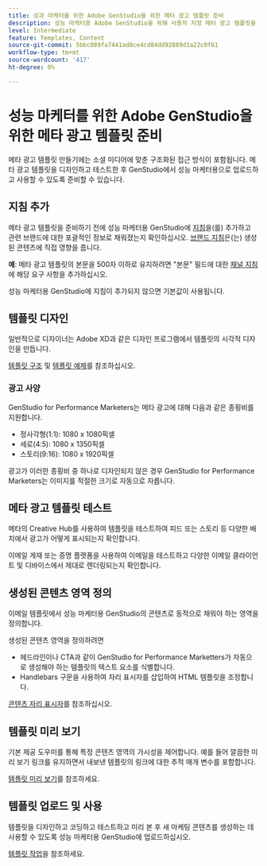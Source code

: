 ```yaml
---
title: 성과 마케터를 위한 Adobe GenStudio을 위한 메타 광고 템플릿 준비
description: 성능 마케터용 Adobe GenStudio을 위해 사용자 지정 메타 광고 템플릿을 구축하는 방법에 대해 알아봅니다.
level: Intermediate
feature: Templates, Content
source-git-commit: 5bbc089fa7441ad8ce4cd84dd92889d1a22c0f61
workflow-type: tm+mt
source-wordcount: '417'
ht-degree: 0%

---
```



# 성능 마케터를 위한 Adobe GenStudio을 위한 메타 광고 템플릿 준비

메타 광고 템플릿 만들기에는 소셜 미디어에 맞춘 구조화된 접근 방식이 포함됩니다. 메타 광고 템플릿을 디자인하고 테스트한 후 GenStudio에서 성능 마케터용으로 업로드하고 사용할 수 있도록 준비할 수 있습니다.

## 지침 추가

메타 광고 템플릿을 준비하기 전에 성능 마케터용 GenStudio에 [지침](/help/user-guide/guidelines/overview.md)을(를) 추가하고 관련 브랜드에 대한 포괄적인 정보로 채워졌는지 확인하십시오. [브랜드 지침](/help/user-guide/guidelines/brands.md)은(는) 생성된 콘텐츠에 직접 영향을 줍니다.

**예**: 메타 광고 템플릿의 본문을 500자 이하로 유지하려면 &quot;본문&quot; 필드에 대한 [채널 지침](/help/user-guide/guidelines/brands.md#channel-guidelines)에 해당 요구 사항을 추가하십시오.

성능 마케터용 GenStudio에 지침이 추가되지 않으면 기본값이 사용됩니다.

## 템플릿 디자인

일반적으로 디자이너는 Adobe XD과 같은 디자인 프로그램에서 템플릿의 시각적 디자인을 만듭니다.

[템플릿 구조](/help/user-guide/content/use-templates.md#anatomy-of-a-template) 및 [템플릿 예제](/help/user-guide/content/customize-template.md#template-examples)를 참조하십시오.

### 광고 사양

GenStudio for Performance Marketers는 메타 광고에 대해 다음과 같은 종횡비를 지원합니다.

* 정사각형(1:1): 1080 x 1080픽셀
* 세로(4:5): 1080 x 1350픽셀
* 스토리(9:16): 1080 x 1920픽셀

광고가 이러한 종횡비 중 하나로 디자인되지 않은 경우 GenStudio for Performance Marketers는 이미지를 적절한 크기로 자동으로 자릅니다.

## 메타 광고 템플릿 테스트

메타의 Creative Hub를 사용하여 템플릿을 테스트하여 피드 또는 스토리 등 다양한 배치에서 광고가 어떻게 표시되는지 확인합니다.

이메일 게재 또는 증명 플랫폼을 사용하여 이메일을 테스트하고 다양한 이메일 클라이언트 및 디바이스에서 제대로 렌더링되는지 확인합니다.

## 생성된 콘텐츠 영역 정의

이메일 템플릿에서 성능 마케터용 GenStudio의 콘텐츠로 동적으로 채워야 하는 영역을 정의합니다.

생성된 콘텐츠 영역을 정의하려면

* 헤드라인이나 CTA과 같이 GenStudio for Performance Marketters가 자동으로 생성해야 하는 템플릿의 텍스트 요소를 식별합니다.
* Handlebars 구문을 사용하여 자리 표시자를 삽입하여 HTML 템플릿을 조정합니다.

[콘텐츠 자리 표시자](/help/user-guide/content/customize-template.md#content-placeholders)를 참조하십시오.

## 템플릿 미리 보기

기본 제공 도우미를 통해 특정 콘텐츠 영역의 가시성을 제어합니다. 예를 들어 깔끔한 미리 보기 링크를 유지하면서 내보낸 템플릿의 링크에 대한 추적 매개 변수를 포함합니다.

[템플릿 미리 보기](/help/user-guide/content/customize-template.md#template-preview)를 참조하세요.

## 템플릿 업로드 및 사용

템플릿을 디자인하고 코딩하고 테스트하고 미리 본 후 새 마케팅 콘텐츠를 생성하는 데 사용할 수 있도록 성능 마케터용 GenStudio에 업로드하십시오.

[템플릿 작업](use-templates.md)을 참조하세요.
